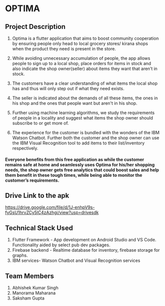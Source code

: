 # OPTIMA

## Project Description

1. Optima is a flutter application that aims to boost community cooperation by ensuring people only head to local grocery stores/ kirana shops when the product they need is present in the store. 

2. While avoiding unnecessary accumulation of people, the app allows people to sign up to a local shop, place orders for items in stock and also indicate the shop owner(seller) about items they want that aren’t in stock. 

3. The customers have a clear understanding of what items the local shop has and thus will only step out if what they need exists. 

4. The seller is indicated about the demands of all these items, the ones in his shop and the ones that people want but aren't in his shop. 

5. Further using machine learning algorithms, we study the requirements of people in a locality and suggest what items the shop owner should subscribe to or get more of. 

6. The experience for the customer is bundled with the wonders of the IBM Watson Chatbot. 
Further both the customer and the shop owner can use the IBM Visual Recognition tool to add items to their list/inventory respectively. 

#### Everyone benefits from this free application as while the customer remains safe at home and seamlessly uses Optima for his/her shopping needs, the shop owner gets free analytics that could boost sales and help them benefit in these tough times, while being able to monitor the customer’s requirements.

## Drive Link to the apk

https://drive.google.com/file/d/1J-enhpV9s-fyGsU1hrvZCy5lC4zAzhgi/view?usp=drivesdk

## Technical Stack Used

1. Flutter Framework - App development on Android Studio and VS Code. Functionality aided by select pub dev packages.
2. Firebase backend - Realtime database for inventory, firebase storage for graphs.
3. IBM services- Watson Chatbot and Visual Recognition services

## Team Members

1. Abhishek Kumar Singh
2. Manorama Maharana
3. Saksham Gupta



